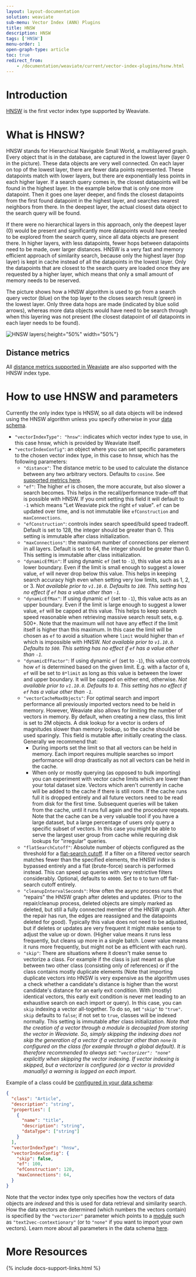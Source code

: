 ```yaml
---
layout: layout-documentation
solution: weaviate
sub-menu: Vector Index (ANN) Plugins
title: HNSW
description: HNSW
tags: ['HNSW']
menu-order: 1
open-graph-type: article
toc: true
redirect_from:
    - /documentation/weaviate/current/vector-index-plugins/hsnw.html
---
```


# Introduction
[HNSW](https://arxiv.org/abs/1603.09320) is the first vector index type supported by Weaviate.

# What is HNSW?
HNSW stands for Hierarchical Navigable Small World, a multilayered graph. Every object that is in the database, are captured in the lowest layer (layer 0 in the picture). These data objects are very well connected. On each layer on top of the lowest layer, there are fewer data points represented. These datapoints match with lower layers, but there are exponentially less points in each higher layer. If a search query comes in, the closest datapoints will be found in the highest layer. In the example below that is only one more datapoint. Then it goes one layer deeper, and finds the closest datapoints from the first found datapoint in the highest layer, and searches nearest neighbors from there. In the deepest layer, the actual closest data object to the search query will be found. 

If there were no hierarchical layers in this approach, only the deepest layer (0) would be present and significantly more datapoints would have needed to be explored from the search query, since all data objects are present there. In higher layers, with less datapoints, fewer hops between datapoints need to be made, over larger distances. HNSW is a very fast and memory efficient approach of similarity search, because only the highest layer (top layer) is kept in cache instead of all the datapoints in the lowest layer. Only the datapoints that are closest to the search query are loaded once they are requested by a higher layer, which means that only a small amount of memory needs to be reserved.

The picture shows how a HNSW algorithm is used to go from a search query vector (blue) on the top layer to the closes search result (green) in the lowest layer. Only three data hops are made (indicated by blue solid arrows), whereas more data objects would have need to be search through when this layering was not present (the closest datapoint of *all* datapoints in each layer needs to be found). 

![HNSW layers](/img/guides/hnsw-layers.svg "HNSW layers"){:height="50%" width="50%"}

## Distance metrics

All [distance metrics supported in Weaviate](../vector-index-plugins/distances.html) are also supported with the HNSW index type.

# How to use HNSW and parameters
Currently the only index type is HNSW, so all data objects will be indexed using the HNSW algorithm unless you specify otherwise in your [data schema](../data-schema/schema-configuration.html). 
- `"vectorIndexType": "hnsw"`: indicates which vector index type to use, in this case hnsw, which is provided by Weaviate itself. 
- `"vectorIndexConfig"`: an object where you can set specific parameters to the chosen vector index type, in this case to hnsw, which has the following parameters:
  - `"distance"`: The distance metric to be used to calculate the distance between any two arbitrary vectors. Defaults to `cosine`. See [supported metrics here](../vector-index-plugins/distances.html).
  - `"ef"`: The higher `ef` is chosen, the more accurate, but also slower a search becomes. This helps in the recall/performance trade-off that is possible with HNSW. If you omit setting this field it will default to `-1` which means "Let Weaviate pick the right `ef` value". `ef` can be updated over time, and is not immutable like `efConstruction` and `maxConnections`.
  - `"efConstruction"`: controls index search speed/build speed tradeoff. Default is set to 128, the integer should be greater than 0. This setting is immutable after class initialization.
  - `"maxConnections"`: the maximum number of connections per element in all layers. Default is set to 64, the integer should be greater than 0. This setting is immutable after class initialization.
  - `"dynamicEfMin"`: If using dynamic `ef` (set to `-1`), this value acts as a
    lower boundary. Even if the limit is small enough to suggest a lower value,
    `ef` will never drop below this value. This helps in keeping search
    accuracy high even when setting very low limits, such as 1, 2, or 3.
    *Not available prior to `v1.10.0`. Defaults to `100`. This setting has no
    effect if `ef` has a value other than `-1`.*
  - `"dynamicEfMax"`: If using dynamic `ef` (set to `-1`), this value acts as
    an upper boundary. Even if the limit is large enough to suggest a lower
    value, `ef` will be capped at this value. This helps to keep search speed
    reasonable when retrieving massive search result sets, e.g. 500+. Note that
    the maximum will not have any effect if the limit itself is higher than
    this maximum. In this case the limit will be chosen as `ef` to avoid a
    situation where `limit` would higher than `ef` which is impossible with
    HNSW. *Not available prior to `v1.10.0`. Defaults to `500`. This setting
    has no effect if `ef` has a value other than `-1`.*
  - `"dynamicEfFactor"`: If using dynamic `ef` (set to `-1`), this value
    controls how `ef` is determined based on the given limit. E.g. with a
    factor of `8`, `ef` will be set to `8*limit` as long as this value is
    between the lower and upper boundary. It will be capped on either end,
    otherwise. *Not available prior to `v1.10.0`. Defaults to `8`. This setting
    has no effect if `ef` has a value other than `-1`.*
  - `"vectorCacheMaxObjects"`: For optimal search and import performance all previously imported vectors need to be held in memory. However, Weaviate also allows for limiting the number of vectors in memory. By default, when creating a new class, this limit is set to 2M objects. A disk lookup for a vector is orders of magnitudes slower than memory lookup, so the cache should be used sparingly. This field is mutable after initially creating the class.
  Generally we recommend that:
    - During imports set the limit so that all vectors can be held in memory. Each
      import requires multiple searches so import performance will drop drastically
      as not all vectors can be held in the cache.
    - When only or mostly querying (as opposed to bulk importing) you can
      experiment with vector cache limits which are lower than your total dataset
      size. Vectors which aren't currently in cache will be added to the cache if
      there is still room. If the cache runs full it is dropped entirely and all
      future vectors need to be read from disk for the first time. Subsequent
      queries will be taken from the cache, until it runs full again and the
      procedure repeats. Note that the cache can be a very valuable tool if you
      have a large dataset, but a large percentage of users only query a specific
      subset of vectors. In this case you might be able to serve the largest user
      group from cache while requiring disk lookups for "irregular" queries.
  - `"flatSearchCutoff"`: Absolute number of objects configured as the
    threshold for a [flat-search
    cutoff](../architecture/prefiltering.html#flat-search-cutoff). If a filter
    on a filtered vector search matches fewer than the specified elements, the
    HNSW index is bypassed entirely and a flat (brute-force) search is
    performed instead. This can speed up queries with very restrictive filters
    considerably. Optional, defaults to `40000`. Set to `0` to turn off
    flat-search cutoff entirely.
  - `"cleanupIntervalSeconds"`: How often the async process runs that “repairs” the HNSW graph after deletes and updates. (Prior to the repair/cleanup process, deleted objects are simply marked as deleted, but still a fully connected member of the HNSW graph. After the repair has run, the edges are reassigned and the datapoints deleted for good). Typically this value does not need to be adjusted, but if deletes or updates are very frequent it might make sense to adjust the value up or down. (Higher value means it runs less frequently, but cleans up more in a single batch. Lower value means it runs more frequently, but might not be as efficient with each run).
  - `"skip"`: There are situations where it doesn't make sense to vectorize a class. For example if the class is just meant as glue between two other class (consisting only of references) or if the class contains mostly duplicate elements (Note that importing duplicate vectors into HNSW is very expensive as the algorithm uses a check whether a candidate's distance is higher than the worst candidate's distance for an early exit condition. With (mostly) identical vectors, this early exit condition is never met leading to an exhaustive search on each import or query). In this case, you can `skip` indexing a vector all-together. To do so, set `"skip"` to `"true"`. `skip` defaults to `false`; if not set to `true`, classes will be indexed normally. This setting is immutable after class initialization. _Note that the creation of a vector through a module is decoupled from storing the vector in Weaviate. So, simply skipping the indexing does not skip the generation of a vector if a vectorizer other than `none` is configured on the class (for example through a global default). It is therefore recommended to always set: `"vectorizer": "none"` explicitly when skipping the vector indexing. If vector indexing is skipped, but a vectorizer is configured (or a vector is provided manually) a warning is logged on each import._

Example of a class could be [configured in your data schema](../data-schema/schema-configuration.html): 
```json
{
  "class": "Article",
  "description": "string",
  "properties": [ 
    {
      "name": "title",
      "description": "string",
      "dataType": ["string"]
    }
  ],
  "vectorIndexType": "hnsw",
  "vectorIndexConfig": {
    "skip": false,
    "ef": 100,
    "efConstruction": 128,
    "maxConnections": 64,
  }
}
```

Note that the vector index type only specifies how the vectors of data objects are *indexed* and this is used for data retrieval and similarity search. How the data vectors are determined (which numbers the vectors contain) is specified by the `"vectorizer"` parameter which points to a [module](../modules/index.html) such as `"text2vec-contextionary"` (or to `"none"` if you want to import your own vectors). Learn more about all parameters in the data schema [here](../data-schema/schema-configuration.html).


# More Resources

{% include docs-support-links.html %}
